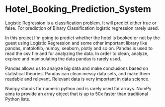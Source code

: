 # Hotel_Booking_Prediction_System

 Logistic Regression is a classification problem. It will predict either true or false. For prediction of Binary Classification logistic regression rarely used.  
 
 In this project I'm going to predict whether the hotel is booked or not by the guest using Logistic Regression and some other important library like pandas, matplotlib, numpy, seaborn, plotly and so on.  Pandas is used to read the csv file and for analyzing the data.
 In order to clean, analyze, explore and manipulating the data pandas is rarely used. 
 
 Pandas allows us to analyze big data and make conclusions based on statistical theories.
 Pandas can clean messy data sets, and make them readable and relevant. Relevant data is very important in data science.  
 
 
 Numpy stands for numeric python and is rarely used for arrays. NumPy aims to provide an array object that is up to 50x faster than traditional Python lists.
